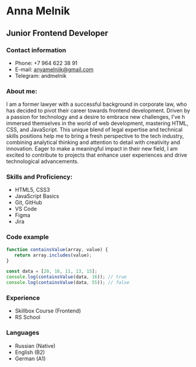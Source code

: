# Anna Melnik
## Junior Frontend Developer
### Contact information
* Phone: +7 964 622 38 91
* E-mail: anyamelniik@gmail.com
* Telegram: andmelnik

### About me: 

I am a former lawyer with a successful background in corporate law, who has decided to pivot their career towards frontend development. Driven by a passion for technology and a desire to embrace new challenges, I've h immersed themselves in the world of web development, mastering HTML, CSS, and JavaScript. This unique blend of legal expertise and technical skills positions help me to bring a fresh perspective to the tech industry, combining analytical thinking and attention to detail with creativity and innovation. Eager to make a meaningful impact in their new field, I am excited to contribute to projects that enhance user experiences and drive technological advancements.

### Skills and Proficiency:
* HTML5, CSS3
* JavaScript Basics
* Git, GitHub
* VS Code
* Figma 
* Jira

### Code example 
```javascript
function containsValue(array, value) {
   return array.includes(value);
}

const data = [20, 16, 11, 13, 15];
console.log(containsValue(data, 16)); // true
console.log(containsValue(data, 55)); // false
```

### Experience 
* Skillbox Course (Frontend)
* RS School


### Languages
* Russian (Native)
* English (B2)
* German (A1)
